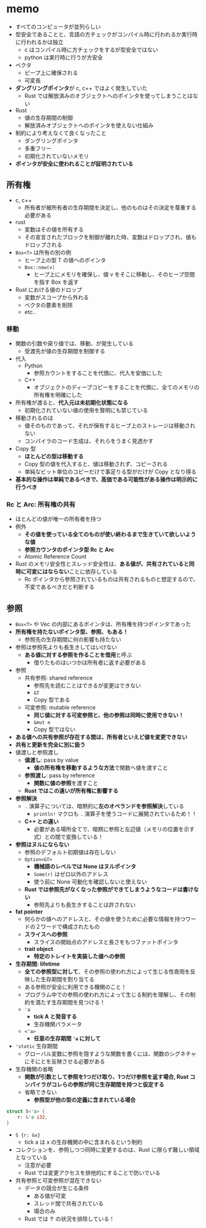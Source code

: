 # memo

- すべてのコンピュータが並列らしい
- 型安全であることと、言語の方チェックがコンパイル時に行われるか実行時に行われるかは独立
  - c はコンパイル時に方チェックをするが型安全ではない
  - python は実行時に行うが方安全
- ベクタ
  - ピープ上に確保される
  - 可変長
- **ダングリングポインタ**が c, c++ ではよく発生していた
  - Rust では解放済みのオブジェクトへのポインタを使ってしまうことはない
- Rust
  - 値の生存期間の制御
  - 解放済みオブジェクトへのポインタを使えない仕組み
- 制約により考えなくて良くなったこと
  - ダングリングポインタ
  - 多重フリー
  - 初期化されていないメモリ
- **ポインタが安全に使われることが証明されている**

## 所有権

- c, c++
  - 所有者が被所有者の生存期間を決定し、他のものはその決定を尊重する必要がある
- rust
  - 変数はその値を所有する
  - その宣言されたブロックを制御が離れた時、変数はドロップされ、値もドロップされる
- `Box<T>` は所有の別の例
  - ヒープ上の型 T の値へのポインタ
  - `Box::new(v)`
    - ヒープ上にメモリを確保し、値 v をそこに移動し、そのヒープ空間を指す Box を返す
- Rust における値のドロップ
  - 変数がスコープから外れる
  - ベクタの要素を削除
  - etc..

### 移動

- 関数の引数や戻り値では、移動、が発生している
  - 受渡先が値の生存期間を制御する
- 代入
  - Python
    - 参照カウントをすることを代償に、代入を安価にした
  - C++
    - オブジェクトのディープコピーをすることを代償に、全てのメモリの所有権を明確にした
- 所有権が渡ると、**代入元は未初期化状態になる**
  - 初期化されていない値の使用を賢明にも禁じている
- 移動されるのは
  - 値そのものであって、それが保有するヒープ上のストレージは移動されない
  - コンパイラのコード生成は、それらをうまく見透かす
- Copy 型
  - **ほとんどの型は移動する**
  - Copy 型の値を代入すると、値は移動されず、コピーされる
  - 単純なビット単位のコピーだけで事足りる型がだけが Copy となり得る
- **基本的な操作は単純であるべきで、高価である可能性がある操作は明示的に行うべき**

### Rc と Arc: 所有権の共有

- ほとんどの値が唯一の所有者を持つ
- 例外
  - **その値を使っている全てのものが使い終わるまで生きていて欲しいような値**
  - **参照カウンタのポインタ型 Rc と Arc**
  - Atomic Reference Count
- Rust のメモリ安全性とスレッド安全性は、**ある値が、共有されていると同時に可変にはならない**ことに依存している
  - Rc ポインタから参照されているものは共有されるものと想定するので、不変であるべきだと判断する

## 参照

- `Box<T>` や Vec の内部にあるポインタは、所有権を持つポインタであった
- **所有権を持たないポインタ型、参照、もある！**
  - 参照先の生存期間に何の影響も持たない
- 参照は参照先よりも長生きしてはいけない
  - **ある値に対する参照を作ることを借用**と呼ぶ
    - 借りたものはいつかは所有者に返す必要がある
- 参照
  - 共有参照: shared reference
    - 参照先を読むことはできるが変更はできない
    - `&T`
    - Copy 型である
  - 可変参照: mutable reference
    - **同じ値に対する可変参照と、他の参照は同時に使用できない！**
    - `&mut e`
    - Copy 型ではない
- **ある値への共有参照が存在する間は、所有者といえど値を変更できない**
- **共有と更新を完全に別に扱う**
- 値渡しと参照渡し
  - **値渡し**: pass by value
    - **値の所有権を移動するような方法**で関数へ値を渡すこと
  - **参照渡し**: pass by reference
    - **関数に値の参照**を渡すこと
  - **Rust ではこの違いが所有権に影響する**
- **参照解決**
  - `.` 演算子については、暗黙的に**左のオペランドを参照解決**している
    - `println!` マクロも `.` 演算子を使うコードに展開されているため！！
  - **C++ との違い**
    - 必要がある場所全てで、暗黙に参照と左辺値（メモリの位置を示す式）との間で変換している！
- **参照はヌルにならない**
  - 参照のデフォルト初期値は存在しない
  - `Option<&T>`
    - **機械語のレベルでは None はヌルポインタ**
    - `Some(r)` はゼロ以外のアドレス
    - 使う前に None 可動化を確認しないと使えない
  - **Rust では参照先がなくなった参照ができてしまうようなコードは書けない**
    - 参照先よりも長生きすることは許されない
- **fat pointer**
  - 何らかの値へのアドレスと、その値を使うために必要な情報を持つワードの２ワードで構成されたもの
  - **スライスへの参照**
    - スライスの開始点のアドレスと長さをもつファットポインタ
  - **trait object**
    - **特定のトレイトを実装した値への参照**
- **生存期間: lifetime**
  - **全ての参照型に対して**、その参照の使われ方によって生じる性夜雨を反映した生存期間を割り当てる
  - ある参照が安全に利用できる機関のこと！
  - プログラム中での参照の使われ方によって生じる制約を理解し、その制約を満たす生存期間を見つける！
  - `'a`
    - **tick A と発音する**
    - 生存機関パラメータ
  - `<'a>`
    - **任意の生存期間 `'a` に対して**
- `'static` 生存期間
  - グローバル変数に参照を隠すような関数を書くには、関数のシグネチャにそにとを反映させる必要がある
- 生存機関の省略
  - **関数が引数として参照を1つだけ取り、1つだけ参照を返す場合, Rust コンパイラがコレらの参照が同じ生存期間を持つと仮定する**
  - 省略できない
    - **参照型が他の型の定義に含まれている場合**

``` rust
struct S<'a> {
    r: &'a i32,
}
```

- `S {r: &x}`
  - tick a は x の生存機関の中に含まれるという制約
- コレクションを、参照しつつ同時に変更するのは、Rust に限らず難しい領域となっている
  - 注意が必要
  - Rust では変更アクセスを排他的にすることで防いでいる
- 共有参照と可変参照が混在できない
  - データの競合が生じる条件
    - ある値が可変
    - スレッド間で共有されている
    - 場合のみ
  - Rust では ↑ の状況を排除している！
